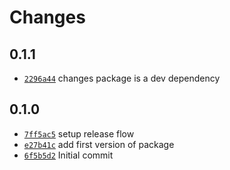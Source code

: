 # Changes

## 0.1.1

- [`2296a44`](https://github.com/m90/esbuild-plugin-browserify-adapter/commit/2296a44447410e848ad2e393d2304dfa39150956)
  changes package is a dev dependency

## 0.1.0

- [`7ff5ac5`](https://github.com/m90/esbuild-plugin-browserify-adapter/commit/7ff5ac505aeae81aab9077fd3e4ebae0788c1eb0)
  setup release flow
- [`e27b41c`](https://github.com/m90/esbuild-plugin-browserify-adapter/commit/e27b41c39abfaab26b910c3da9a193fc3fd23983)
  add first version of package
- [`6f5b5d2`](https://github.com/m90/esbuild-plugin-browserify-adapter/commit/6f5b5d243eb1e0913ad5d0c1fdfed4af7d038bb9)
  Initial commit

